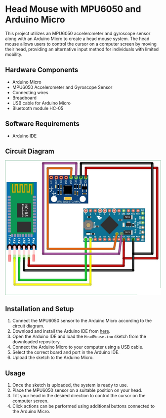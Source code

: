 # Head Mouse with MPU6050 and Arduino Micro

This project utilizes an MPU6050 accelerometer and gyroscope sensor along with an Arduino Micro to create a head mouse system. The head mouse allows users to control the cursor on a computer screen by moving their head, providing an alternative input method for individuals with limited mobility.

## Hardware Components
- Arduino Micro
- MPU6050 Accelerometer and Gyroscope Sensor
- Connecting wires
- Breadboard
- USB cable for Arduino Micro
- Bluetooth module HC-05

## Software Requirements
- Arduino IDE

## Circuit Diagram
<div align="center">
  <img alt="circuitDiagram" src="circuit diagram.jpg" />
</div>

## Installation and Setup
1. Connect the MPU6050 sensor to the Arduino Micro according to the circuit diagram.
2. Download and install the Arduino IDE from [here](https://www.arduino.cc/en/software).
4. Open the Arduino IDE and load the `HeadMouse.ino` sketch from the downloaded repository.
5. Connect the Arduino Micro to your computer using a USB cable.
6. Select the correct board and port in the Arduino IDE.
7. Upload the sketch to the Arduino Micro.

## Usage
1. Once the sketch is uploaded, the system is ready to use.
2. Place the MPU6050 sensor on a suitable position on your head.
3. Tilt your head in the desired direction to control the cursor on the computer screen.
4. Click actions can be performed using additional buttons connected to the Arduino Micro.



